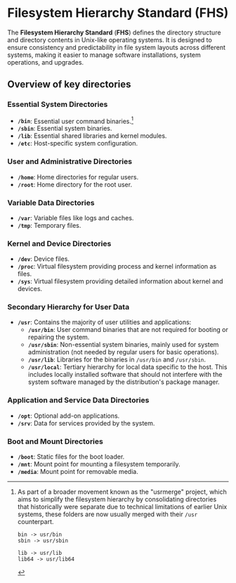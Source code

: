# Filesystem Hierarchy Standard (FHS)

The **Filesystem Hierarchy Standard** (**FHS**) defines the directory structure and directory contents in Unix-like operating systems. It is designed to ensure consistency and predictability in file system layouts across different systems, making it easier to manage software installations, system operations, and upgrades.

## Overview of key directories


### Essential System Directories

- **`/bin`**: Essential user command binaries.[^usrmerge]
- **`/sbin`**: Essential system binaries.
- **`/lib`**: Essential shared libraries and kernel modules.
- **`/etc`**: Host-specific system configuration.


### User and Administrative Directories

- **`/home`**: Home directories for regular users.
- **`/root`**: Home directory for the root user.


### Variable Data Directories

- **`/var`**: Variable files like logs and caches.
- **`/tmp`**: Temporary files.


### Kernel and Device Directories

- **`/dev`**: Device files.
- **`/proc`**: Virtual filesystem providing process and kernel information as files.
- **`/sys`**: Virtual filesystem providing detailed information about kernel and devices.


### Secondary Hierarchy for User Data

- **`/usr`**: Contains the majority of user utilities and applications:
    - **`/usr/bin`**: User command binaries that are not required for booting or repairing the system.
    - **`/usr/sbin`**: Non-essential system binaries, mainly used for system administration (not needed by regular users for basic operations).
    - **`/usr/lib`**: Libraries for the binaries in `/usr/bin` and `/usr/sbin`.
    - **`/usr/local`**: Tertiary hierarchy for local data specific to the host. This includes locally installed software that should not interfere with the system software managed by the distribution's package manager.


### Application and Service Data Directories

- **`/opt`**: Optional add-on applications.
- **`/srv`**: Data for services provided by the system.


### Boot and Mount Directories

- **`/boot`**: Static files for the boot loader.
- **`/mnt`**: Mount point for mounting a filesystem temporarily.
- **`/media`**: Mount point for removable media.








[^usrmerge]: As part of a broader movement known as the "usrmerge" project, which aims to simplify the filesystem hierarchy by consolidating directories that historically were separate due to technical limitations of earlier Unix systems, these folders are now usually merged with their `/usr` counterpart.

    ```
    bin -> usr/bin
    sbin -> usr/sbin
    
    lib -> usr/lib
    lib64 -> usr/lib64
    ```


